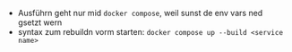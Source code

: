 - Ausführn geht nur mid `docker compose`, weil sunst de env vars ned gsetzt wern
- syntax zum rebuildn vorm starten: `docker compose up --build <service name>`